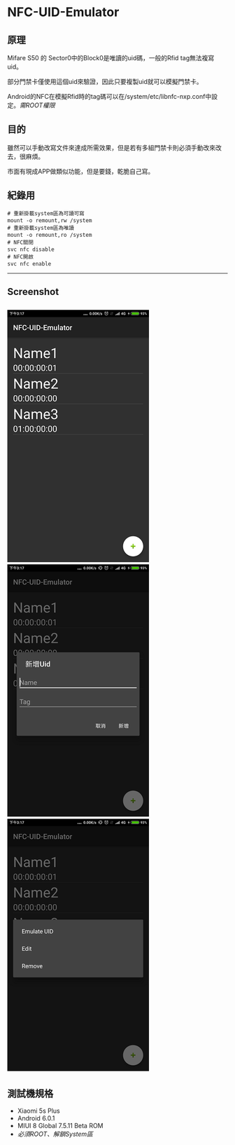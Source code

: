 # NFC-UID-Emulator
## 原理
Mifare S50 的 Sector0中的Block0是唯讀的uid碼，一般的Rfid tag無法複寫uid。

部分門禁卡僅使用這個uid來驗證，因此只要複製uid就可以模擬門禁卡。

Android的NFC在模擬Rfid時的tag碼可以在/system/etc/libnfc-nxp.conf中設定。*需ROOT權限*
## 目的
 雖然可以手動改寫文件來達成所需效果，但是若有多組門禁卡則必須手動改來改去，很麻煩。
 
 市面有現成APP做類似功能，但是要錢，乾脆自己寫。
 
 ## 紀錄用
 ```
 # 重新掛載system區為可讀可寫
 mount -o remount,rw /system
 # 重新掛載system區為唯讀
 mount -o remount,ro /system
 # NFC關閉
 svc nfc disable
 # NFC開啟
 svc nfc enable
 ```
---------------------------------------
## Screenshot
![主畫面](screenshot/Screenshot1.png)
![新增uid](screenshot/Screenshot2.png)
![選單](screenshot/Screenshot3.png)
---------------------------------------
## 測試機規格
* Xiaomi 5s Plus
* Android 6.0.1
* MIUI 8 Global 7.5.11 Beta ROM
* *必須ROOT、解鎖System區*
